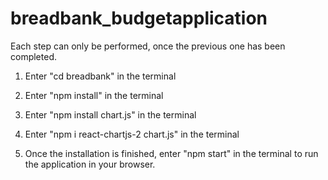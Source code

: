 # breadbank_budgetapplication
Each step can only be performed, once the previous one has been completed.

1) Enter "cd breadbank" in the terminal

2) Enter "npm install" in the terminal

3) Enter "npm install chart.js" in the terminal

4) Enter "npm i react-chartjs-2 chart.js" in the terminal

5) Once the installation is finished, enter "npm start" in the terminal to run the application in your browser. 

